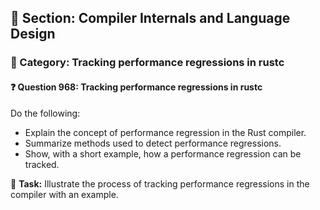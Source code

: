 ## 📘 Section: Compiler Internals and Language Design  
### 🔹 Category: Tracking performance regressions in rustc  
#### ❓ Question 968: Tracking performance regressions in rustc

Do the following:

- Explain the concept of performance regression in the Rust compiler.
- Summarize methods used to detect performance regressions.
- Show, with a short example, how a performance regression can be tracked.

🔧 **Task:** Illustrate the process of tracking performance regressions in the compiler with an example.
